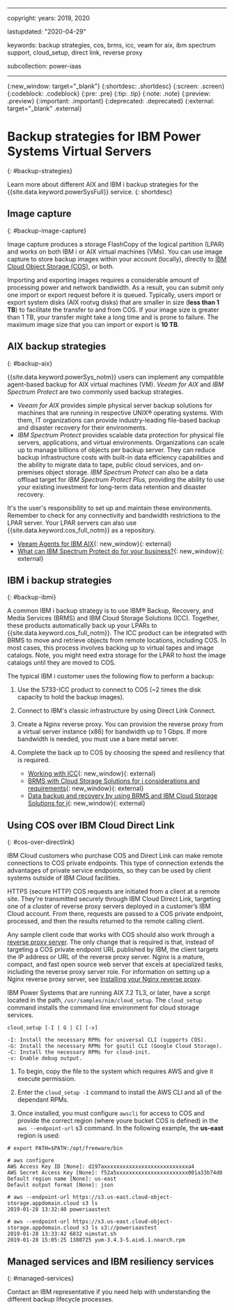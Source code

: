 ﻿---

copyright:
  years: 2019, 2020

lastupdated: "2020-04-29"

keywords: backup strategies, cos, brms, icc, veam for aix, ibm spectrum support, cloud_setup, direct link, reverse proxy

subcollection: power-iaas

---

{:new_window: target="_blank"}
{:shortdesc: .shortdesc}
{:screen: .screen}
{:codeblock: .codeblock}
{:pre: .pre}
{:tip: .tip}
{:note: .note}
{:preview: .preview}
{:important: .important}
{:deprecated: .deprecated}
{:external: target="_blank" .external}

# Backup strategies for IBM Power Systems Virtual Servers
{: #backup-strategies}

Learn more about different AIX and IBM i backup strategies for the {{site.data.keyword.powerSysFull}} service.
{: shortdesc}

## Image capture
{: #backup-image-capture}

Image capture produces a storage FlashCopy of the logical partition (LPAR) and works on both IBM i or AIX virtual machines (VMs). You can use image capture to store backup images within your account (locally), directly to [IBM Cloud Object Storage (COS)](https://cloud.ibm.com/docs/power-iaas?topic=power-iaas-capturing-exporting-vm), or both.

Importing and exporting images requires a considerable amount of processing power and network bandwidth. As a result, you can submit only one import or export request before it is queued. Typically, users import or export system disks (AIX rootvg disks) that are smaller in size (**less than 1 TB**) to facilitate the transfer to and from COS. If your image size is greater than 1 TB, your transfer might take a long time and is prone to failure. The maximum image size that you can import or export is **10 TB**.

## AIX backup strategies
{: #backup-aix}

{{site.data.keyword.powerSys_notm}} users can implement any compatible agent-based backup for AIX virtual machines (VM). *Veeam for AIX* and *IBM Spectrum Protect* are two commonly used backup strategies.

- *Veeam for AIX* provides simple physical server backup solutions for machines that are running in respective UNIX&reg; operating systems. With them, IT organizations can provide industry-leading file-based backup and disaster recovery for their environments.
- *IBM Spectrum Protect* provides scalable data protection for physical file servers, applications, and virtual environments. Organizations can scale up to manage billions of objects per backup server. They can reduce backup infrastructure costs with built-in data efficiency capabilities and the ability to migrate data to tape, public cloud services, and on-premises object storage. *IBM Spectrum Protect* can also be a data offload target for *IBM Spectrum Protect Plus,* providing the ability to use your existing investment for long-term data retention and disaster recovery.

It's the user's responsibility to set up and maintain these environments. Remember to check for any connectivity and bandwidth restrictions to the LPAR server. Your LPAR servers can also use {{site.data.keyword.cos_full_notm}} as a repository.

- [Veeam Agents for IBM AIX](https://www.veeam.com/ibm-aix-oracle-solaris-backup.html){: new_window}{: external}
- [What can IBM Spectrum Protect do for your business?](https://www.ibm.com/us-en/marketplace/data-protection-and-recovery){: new_window}{: external}

## IBM i backup strategies
{: #backup-ibmi}

A common IBM i backup strategy is to use IBM® Backup, Recovery, and Media Services (BRMS) and IBM Cloud Storage Solutions (ICC). Together, these products automatically back up your LPARs to {{site.data.keyword.cos_full_notm}}. The ICC product can be integrated with BRMS to move and retrieve objects from remote locations, including COS. In most cases, this process involves backing up to virtual tapes and image catalogs. Note, you might need extra storage for the LPAR to host the image catalogs until they are moved to COS.

The typical IBM i customer uses the following flow to perform a backup:

1. Use the 5733-ICC product to connect to COS (~2 times the disk capacity to hold the backup images).
2. Connect to IBM's classic infrastructure by using Direct Link Connect.
3. Create a Nginx reverse proxy. You can provision the reverse proxy from a virtual server instance (x86) for bandwidth up to 1 Gbps. If more bandwidth is needed, you must use a bare metal server.
4. Complete the back up to COS by choosing the speed and resiliency that is required.

   - [Working with ICC](https://www.ibm.com/support/knowledgecenter/ssw_ibm_i_72/icc/topics/iccucon_commands_cloud_overview.htm){: new_window}{: external}
   - [BRMS with Cloud Storage Solutions for i considerations and requirements](https://www.ibm.com/support/knowledgecenter/en/ssw_ibm_i_74/rzai8/rzai8brmscloudrequireandconsider.htm){: new_window}{: external}
   - [Data backup and recovery by using BRMS and IBM Cloud Storage Solutions for i](https://www.ibm.com/support/knowledgecenter/en/ssw_ibm_i_74/rzai8/rzai8backupandrecoveryusingBRMSandICC.htm){: new_window}{: external}

## Using COS over IBM Cloud Direct Link
{: #cos-over-directlink}

IBM Cloud customers who purchase COS and Direct Link can make remote connections to COS private endpoints. This type of connection extends the advantages of private service endpoints, so they can be used by client systems outside of IBM Cloud facilities.

HTTPS (secure HTTP) COS requests are initiated from a client at a remote site. They're transmitted securely through IBM Cloud Direct Link, targeting one of a cluster of reverse proxy servers deployed in a customer’s IBM Cloud account. From there, requests are passed to a COS private endpoint, processed, and then the results returned to the remote calling client.

Any sample client code that works with COS should also work through a [reverse proxy server](/docs/direct-link?topic=direct-link-using-ibm-cloud-direct-link-to-connect-to-ibm-cloud-object-storage#direct-link-installing-your-nginx-reverse-proxy). The only change that is required is that, instead of targeting a COS private endpoint URL published by IBM, the client targets the IP address or URL of the reverse proxy server. Nginx is a mature, compact, and fast open source web server that excels at specialized tasks, including the reverse proxy server role. For information on setting up a Nginx reverse proxy server, see [Installing your Nginx reverse proxy](/docs/direct-link?topic=direct-link-using-ibm-cloud-direct-link-to-connect-to-ibm-cloud-object-storage#direct-link-installing-your-nginx-reverse-proxy).

IBM Power Systems that are running AIX 7.2 TL3, or later, have a script located in the path, `/usr/samples/nim/cloud_setup`. The `cloud_setup` command installs the command line environment for cloud storage services.

```
cloud_setup [-I | G | C] [-v]

-I: Install the necessary RPMs for universal CLI (supports COS).
-G: Install the necessary RPMs for gsutil CLI (Google Cloud Storage).
-C: Install the necessary RPMs for cloud-init.
-v: Enable debug output.
```

1. To begin, copy the file to the system which requires AWS and give it execute permission.

2. Enter the `cloud_setup -I` command to install the AWS CLI and all of the dependant RPMs.

3. Once installed, you must configure `awscli` for access to COS and provide the correct region (where youre bucket COS is defined) in the `aws --endpoint-url` s3 command. In the following example, the **us-east** region is used:

```
# export PATH=$PATH:/opt/freeware/bin

# aws configure
AWS Access Key ID [None]: d197axxxxxxxxxxxxxxxxxxxxxxxxxxxa4
AWS Secret Access Key [None]: f52a5xxxxxxxxxxxxxxxxxxxxxxx001a33b74d8
Default region name [None]: us-east
Default output format [None]: json

# aws --endpoint-url https://s3.us-east.cloud-object-storage.appdomain.cloud s3 ls
2019-01-28 13:32:40 poweriaastest

# aws --endpoint-url https://s3.us-east.cloud-object-storage.appdomain.cloud s3 ls s3://poweriaastest
2019-01-28 13:33:42 6832 nimstat.sh
2019-01-28 15:05:25 1380725 yum-3.4.3-5.aix6.1.noarch.rpm
```

## Managed services and IBM resiliency services
{: #managed-services}

Contact an IBM representative if you need help with understanding the different backup lifecycle processes.
